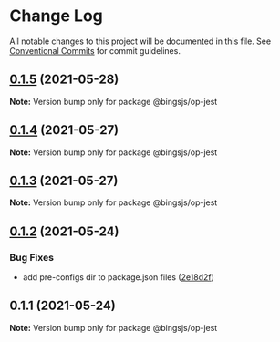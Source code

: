 # Change Log

All notable changes to this project will be documented in this file.
See [Conventional Commits](https://conventionalcommits.org) for commit guidelines.

## [0.1.5](https://github.com/bingtimren/lerna-study/compare/@bingsjs/op-jest@0.1.4...@bingsjs/op-jest@0.1.5) (2021-05-28)

**Note:** Version bump only for package @bingsjs/op-jest





## [0.1.4](https://github.com/bingtimren/lerna-study/compare/@bingsjs/op-jest@0.1.3...@bingsjs/op-jest@0.1.4) (2021-05-27)

**Note:** Version bump only for package @bingsjs/op-jest





## [0.1.3](https://github.com/bingtimren/lerna-study/compare/@bingsjs/op-jest@0.1.2...@bingsjs/op-jest@0.1.3) (2021-05-27)

**Note:** Version bump only for package @bingsjs/op-jest





## [0.1.2](https://github.com/bingtimren/lerna-study/compare/@bingsjs/op-jest@0.1.1...@bingsjs/op-jest@0.1.2) (2021-05-24)


### Bug Fixes

* add pre-configs dir to package.json files ([2e18d2f](https://github.com/bingtimren/lerna-study/commit/2e18d2ffe03dd258249da4d40b125eb1ef56adac))





## 0.1.1 (2021-05-24)

**Note:** Version bump only for package @bingsjs/op-jest
